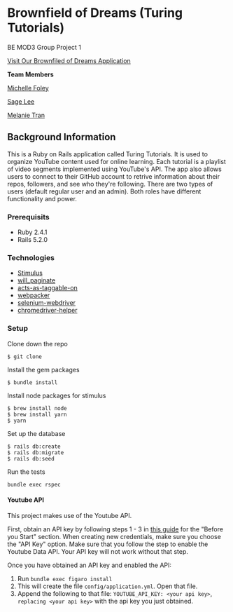 # Brownfield of Dreams (Turing Tutorials)

BE MOD3 Group Project 1

[Visit Our Brownfiled of Dreams Application](https://tragically-canoe-07528.herokuapp.com/)

**Team Members**

[Michelle Foley](https://github.com/foleymichelle9)

[Sage Lee](https://github.com/sagemlee)

[Melanie Tran](https://github.com/melatran)

## Background Information

This is a Ruby on Rails application called Turing Tutorials. It is used to organize YouTube content used for online learning. Each tutorial is a playlist of video segments implemented using YouTube's API. The app also allows users to connect to their GitHub account to retrive information about their repos, followers, and see who they're following. There are two types of users (default regular user and an admin). Both roles have different functionality and power.

### Prerequisits

- Ruby 2.4.1
- Rails 5.2.0

### Technologies

* [Stimulus](https://github.com/stimulusjs/stimulus)
* [will_paginate](https://github.com/mislav/will_paginate)
* [acts-as-taggable-on](https://github.com/mbleigh/acts-as-taggable-on)
* [webpacker](https://github.com/rails/webpacker)
* [selenium-webdriver](https://www.seleniumhq.org/docs/03_webdriver.jsp)
* [chromedriver-helper](http://chromedriver.chromium.org/)

### Setup

Clone down the repo
```
$ git clone
```

Install the gem packages
```
$ bundle install
```

Install node packages for stimulus
```
$ brew install node
$ brew install yarn
$ yarn
```

Set up the database
```
$ rails db:create
$ rails db:migrate
$ rails db:seed
```

Run the tests
```
bundle exec rspec
```

#### Youtube API

This project makes use of the Youtube API.

First, obtain an API key by following steps 1 - 3 in [this guide](https://developers.google.com/youtube/v3/getting-started) for the "Before you Start" section. When creating new credentials, make sure you choose the "API Key" option. Make sure that you follow the step to enable the Youtube Data API. Your API key will not work without that step.

Once you have obtained an API key and enabled the API:

1. Run `bundle exec figaro install`
1. This will create the file `config/application.yml`. Open that file.
1. Append the following to that file: `YOUTUBE_API_KEY: <your api key>`, `replacing <your api key>` with the api key you just obtained.

